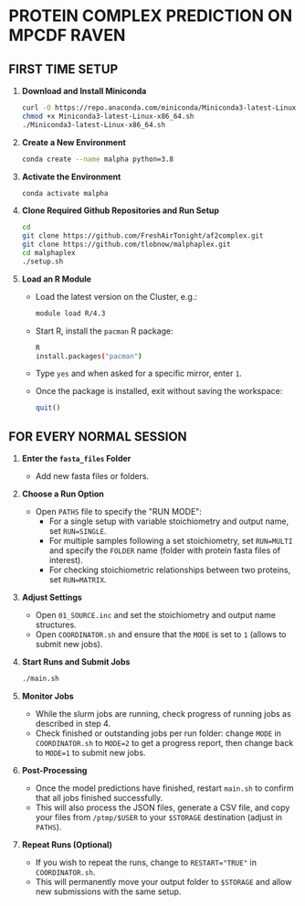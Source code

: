 # PROTEIN COMPLEX PREDICTION ON MPCDF RAVEN

## FIRST TIME SETUP

1. **Download and Install Miniconda**
    ```bash
    curl -O https://repo.anaconda.com/miniconda/Miniconda3-latest-Linux-x86_64.sh
    chmod +x Miniconda3-latest-Linux-x86_64.sh
    ./Miniconda3-latest-Linux-x86_64.sh
    ```
   
2. **Create a New Environment**
    ```bash
    conda create --name malpha python=3.8
    ```
   
3. **Activate the Environment**
    ```bash
    conda activate malpha
    ```
   
4. **Clone Required Github Repositories and Run Setup**
    ```bash
    cd
    git clone https://github.com/FreshAirTonight/af2complex.git
    git clone https://github.com/tlobnow/malphaplex.git
    cd malphaplex
    ./setup.sh
    ```
   
5. **Load an R Module**
    - Load the latest version on the Cluster, e.g.:
      ```bash
      module load R/4.3
      ```
      
    - Start R, install the `pacman` R package:
      ```bash
      R
      install.packages("pacman")
      ```
      
    - Type `yes` and when asked for a specific mirror, enter `1`.
      
    - Once the package is installed, exit without saving the workspace:
      ```R
      quit()
      ```

## FOR EVERY NORMAL SESSION

1. **Enter the `fasta_files` Folder**
    - Add new fasta files or folders.

2. **Choose a Run Option**
    - Open `PATHS` file to specify the "RUN MODE":
        - For a single setup with variable stoichiometry and output name, set `RUN=SINGLE`.
        - For multiple samples following a set stoichiometry, set `RUN=MULTI` and specify the `FOLDER` name (folder with protein fasta files of interest).
        - For checking stoichiometric relationships between two proteins, set `RUN=MATRIX`.

3. **Adjust Settings**
    - Open `01_SOURCE.inc` and set the stoichiometry and output name structures.
    - Open `COORDINATOR.sh` and ensure that the `MODE` is set to `1` (allows to submit new jobs).

4. **Start Runs and Submit Jobs**
    ```bash
    ./main.sh
    ```

5. **Monitor Jobs**
    - While the slurm jobs are running, check progress of running jobs as described in step 4.
    - Check finished or outstanding jobs per run folder: change `MODE` in `COORDINATOR.sh` to `MODE=2` to get a progress report, then change back to `MODE=1` to submit new jobs.

6. **Post-Processing**
    - Once the model predictions have finished, restart `main.sh` to confirm that all jobs finished successfully.
    - This will also process the JSON files, generate a CSV file, and copy your files from `/ptmp/$USER` to your `$STORAGE` destination (adjust in `PATHS`).

7. **Repeat Runs (Optional)**
    - If you wish to repeat the runs, change to `RESTART="TRUE"` in `COORDINATOR.sh`.
    - This will permanently move your output folder to `$STORAGE` and allow new submissions with the same setup.
